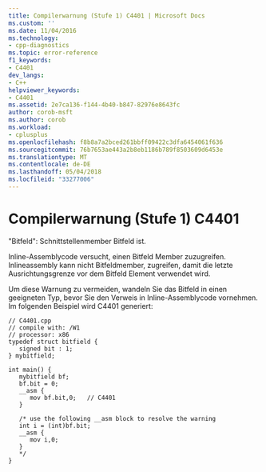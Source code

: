 ```yaml
---
title: Compilerwarnung (Stufe 1) C4401 | Microsoft Docs
ms.custom: ''
ms.date: 11/04/2016
ms.technology:
- cpp-diagnostics
ms.topic: error-reference
f1_keywords:
- C4401
dev_langs:
- C++
helpviewer_keywords:
- C4401
ms.assetid: 2e7ca136-f144-4b40-b847-82976e8643fc
author: corob-msft
ms.author: corob
ms.workload:
- cplusplus
ms.openlocfilehash: f8b8a7a2bced261bbff09422c3dfa6454061f636
ms.sourcegitcommit: 76b7653ae443a2b8eb1186b789f8503609d6453e
ms.translationtype: MT
ms.contentlocale: de-DE
ms.lasthandoff: 05/04/2018
ms.locfileid: "33277006"
---
```

# <a name="compiler-warning-level-1-c4401"></a>Compilerwarnung (Stufe 1) C4401
"Bitfeld": Schnittstellenmember Bitfeld ist.  
  
 Inline-Assemblycode versucht, einen Bitfeld Member zuzugreifen. Inlineassembly kann nicht Bitfeldmember, zugreifen, damit die letzte Ausrichtungsgrenze vor dem Bitfeld Element verwendet wird.  
  
 Um diese Warnung zu vermeiden, wandeln Sie das Bitfeld in einen geeigneten Typ, bevor Sie den Verweis in Inline-Assemblycode vornehmen. Im folgenden Beispiel wird C4401 generiert:  
  
```  
// C4401.cpp  
// compile with: /W1  
// processor: x86  
typedef struct bitfield {  
   signed bit : 1;  
} mybitfield;  
  
int main() {  
   mybitfield bf;  
   bf.bit = 0;  
   __asm {  
      mov bf.bit,0;   // C4401  
   }  
  
   /* use the following __asm block to resolve the warning  
   int i = (int)bf.bit;  
   __asm {  
      mov i,0;  
   }  
   */  
}  
```